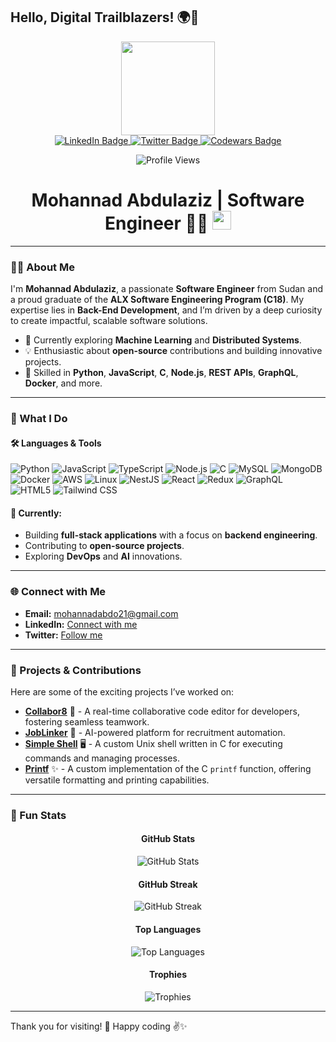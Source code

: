 ## Hello, Digital Trailblazers! 🌍🚀

<div align="center">
  <img src="https://media.giphy.com/media/R03zWv5p1oNSQd91EP/giphy.gif" width="150"/>
</div>

<div align="center">
  <a href="https://www.linkedin.com/in/mohannad-abdul-aziz-babeker/">
    <img src="https://img.shields.io/badge/LinkedIn-blue?style=for-the-badge&logo=linkedin&logoColor=white" alt="LinkedIn Badge"/>
  </a>
  <a href="https://twitter.com/mohanad_abdo21">
    <img src="https://img.shields.io/badge/Twitter-blue?style=for-the-badge&logo=twitter&logoColor=white" alt="Twitter Badge"/>
  </a>
  <a href="https://www.codewars.com/users/Mohabdo21">
    <img src="https://img.shields.io/badge/Codewars-red?style=for-the-badge&logo=codewars&logoColor=white" alt="Codewars Badge"/>
  </a>
</div>

<p align="center">
  <img src="https://komarev.com/ghpvc/?username=Mhabdo21&style=flat-square&color=blue" alt="Profile Views"/>
</p>

<h1 align="center">
  Mohannad Abdulaziz | Software Engineer 🌱✨
  <img src="https://media.giphy.com/media/hvRJCLFzcasrR4ia7z/giphy.gif" width="30px"/>
</h1>

---

### 👨‍💻 About Me

I'm **Mohannad Abdulaziz**, a passionate **Software Engineer** from Sudan and a proud graduate of the **ALX Software Engineering Program (C18)**. My expertise lies in **Back-End Development**, and I’m driven by a deep curiosity to create impactful, scalable software solutions.

- 🌱 Currently exploring **Machine Learning** and **Distributed Systems**.
- 💡 Enthusiastic about **open-source** contributions and building innovative projects.
- 🚀 Skilled in **Python**, **JavaScript**, **C**, **Node.js**, **REST APIs**, **GraphQL**, **Docker**, and more.

---

### 💼 What I Do

#### 🛠️ Languages & Tools

  ![Python](https://img.shields.io/badge/Python-3670A0?style=for-the-badge&logo=python&logoColor=white)
  ![JavaScript](https://img.shields.io/badge/JavaScript-F7DF1E?style=for-the-badge&logo=javascript&logoColor=black)
  ![TypeScript](https://img.shields.io/badge/TypeScript-007ACC?style=for-the-badge&logo=typescript&logoColor=white)
  ![Node.js](https://img.shields.io/badge/Node.js-339933?style=for-the-badge&logo=nodedotjs&logoColor=white)
  ![C](https://img.shields.io/badge/C-00599C?style=for-the-badge&logo=c&logoColor=white)
  ![MySQL](https://img.shields.io/badge/MySQL-4479A1?style=for-the-badge&logo=mysql&logoColor=white)
  ![MongoDB](https://img.shields.io/badge/MongoDB-47A248?style=for-the-badge&logo=mongodb&logoColor=white)
  ![Docker](https://img.shields.io/badge/Docker-2496ED?style=for-the-badge&logo=docker&logoColor=white)
  ![AWS](https://img.shields.io/badge/Amazon%20AWS-232F3E?style=for-the-badge&logo=amazon-aws&logoColor=white)
  ![Linux](https://img.shields.io/badge/Linux-FCC624?style=for-the-badge&logo=linux&logoColor=black)
  ![NestJS](https://img.shields.io/badge/NestJS-E0234E?style=for-the-badge&logo=nestjs&logoColor=white)
  ![React](https://img.shields.io/badge/React-61DAFB?style=for-the-badge&logo=react&logoColor=black)
  ![Redux](https://img.shields.io/badge/Redux-764ABC?style=for-the-badge&logo=redux&logoColor=white)
  ![GraphQL](https://img.shields.io/badge/GraphQL-E10098?style=for-the-badge&logo=graphql&logoColor=white)
  ![HTML5](https://img.shields.io/badge/HTML5-E34F26?style=for-the-badge&logo=html5&logoColor=white)
  ![Tailwind CSS](https://img.shields.io/badge/Tailwind%20CSS-06B6D4?style=for-the-badge&logo=tailwind-css&logoColor=white)

#### 🔭 Currently:

- Building **full-stack applications** with a focus on **backend engineering**.
- Contributing to **open-source projects**.
- Exploring **DevOps** and **AI** innovations.

---

### 🌐 Connect with Me

- **Email:** [mohannadabdo21@gmail.com](mailto:mohannadabdo21@gmail.com)
- **LinkedIn:** [Connect with me](https://www.linkedin.com/in/mohannad-abdul-aziz-babeker/)
- **Twitter:** [Follow me](https://twitter.com/mohanad_abdo21)

---

### 🚀 Projects & Contributions

Here are some of the exciting projects I’ve worked on:

- [**Collabor8**](https://github.com/reunicorn1/collabor8) 🎨 - A real-time collaborative code editor for developers, fostering seamless teamwork.
- [**JobLinker**](https://github.com/Abdallah-Abdelrahman/Job-linker) 💼 - AI-powered platform for recruitment automation.
- [**Simple Shell**](https://github.com/Sarokhalid/simple_shell) 🖥️ - A custom Unix shell written in C for executing commands and managing processes.
- [**Printf**](https://github.com/Mohabdo21/printf) ✨ - A custom implementation of the C `printf` function, offering versatile formatting and printing capabilities.

---

### 🔗 Fun Stats

<div align="center">

  <h4>GitHub Stats</h4>
  <img src="https://github-readme-stats.vercel.app/api?username=Mohabdo21&show_icons=true&theme=radical" alt="GitHub Stats" />

  <h4>GitHub Streak</h4>
  <img src="https://github-readme-streak-stats.herokuapp.com/?user=Mohabdo21&theme=radical" alt="GitHub Streak" />

  <h4>Top Languages</h4>
  <img src="https://github-readme-stats.vercel.app/api/top-langs/?username=Mohabdo21&layout=compact&theme=radical" alt="Top Languages" />

  <h4>Trophies</h4>
  <img src="https://github-profile-trophy.vercel.app/?username=Mohabdo21&theme=radical" alt="Trophies" />

</div>

---

Thank you for visiting! 🙏 Happy coding ✌️✨
